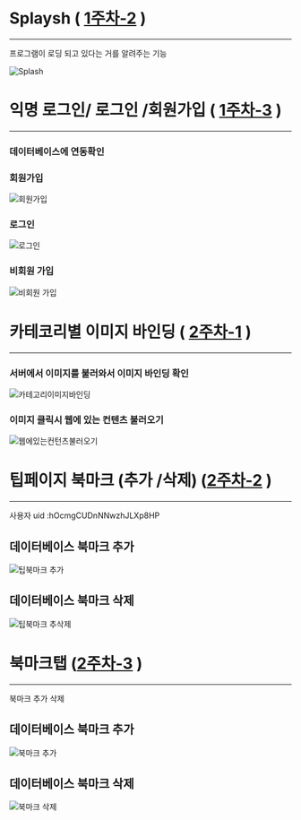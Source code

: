   
#
# Splaysh ( [1주차-2](https://github.com/younghyeok-k/Communityapp/blob/main/Review/week1-2.md) )
------------------------------------------
프로그램이 로딩 되고 있다는 거를 알려주는 기능

![Splash](https://user-images.githubusercontent.com/97229292/159738046-af87f5cb-38f3-4fa0-9b72-6c3ca9d1548e.gif)




# 익명 로그인/ 로그인 /회원가입  ( [1주차-3](https://github.com/younghyeok-k/Communityapp/blob/main/Review/week1-3.md) )
-----------------------------------------
### 데이터베이스에 연동확인
### 회원가입 
![회원가입](https://user-images.githubusercontent.com/97229292/159738076-e7e1e19e-40e5-489c-87d6-663001378118.gif)


### 로그인 

![로그인](https://user-images.githubusercontent.com/97229292/159738102-54ff4e76-4bd4-453b-8fcb-8e135e71a5f0.gif)


### 비회원 가입


![비회원 가입](https://user-images.githubusercontent.com/97229292/159738122-81782adc-35c0-467a-842f-8ed6284e3ddd.gif)


     
    
# 카테코리별 이미지 바인딩 ( [2주차-1](https://github.com/younghyeok-k/Communityapp/blob/main/Review/week2-1.md) )
---------------------------------------

### 서버에서 이미지를 불러와서 이미지 바인딩 확인

![카테고리이미지바인딩](https://user-images.githubusercontent.com/97229292/159738251-1480bcc7-3dec-4c87-85fc-f9561e5ee6dc.gif)


### 이미지 클릭시 웹에 있는 컨텐츠 불러오기

![웹에있는컨턴츠불러오기](https://user-images.githubusercontent.com/97229292/159738277-79d8e3e3-330c-4207-9365-ee26670ffacf.gif)



# 팁페이지 북마크 (추가 /삭제) ([2주차-2](https://github.com/younghyeok-k/Communityapp/blob/main/Review/week2-2.md) )
-----------------------------------------
사용자 uid :hOcmgCUDnNNwzhJLXp8HP
## 데이터베이스 북마크 추가 

![팁북마크 추가](https://user-images.githubusercontent.com/97229292/159738382-406fccb6-3e47-4b9f-b273-f215350e555a.gif)


## 데이터베이스 북마크 삭제

![팁북마크 추삭제](https://user-images.githubusercontent.com/97229292/159738394-b826ecc8-fe92-4616-9bdd-c991f119ef42.gif)


# 북마크탭  ([2주차-3](https://github.com/younghyeok-k/Communityapp/blob/main/Review/week2-3.md) )
----------------------------------------
북마크 추가 삭제 
## 데이터베이스 북마크 추가 
![북마크 추가](https://user-images.githubusercontent.com/97229292/159738415-1c5eeb89-dcaf-4fb4-b9a5-28b563fab5e2.gif)



## 데이터베이스 북마크 삭제

![북마크 삭제](https://user-images.githubusercontent.com/97229292/159738435-94ce0c09-fb1c-41d9-a9b7-a814cfce9ec8.gif)
